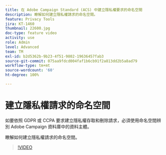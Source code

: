 ```yaml
---
title: 在 Adobe Campaign Standard (ACS) 中建立隱私權要求的命名空間
description: 瞭解如何建立隱私權請求的命名空間。
feature: Privacy Tools
jira: KT-1460
thumbnail: 22600.jpg
doc-type: feature video
activity: use
role: Admin
level: Advanced
team: TM
exl-id: b2d5362b-9b23-4f51-9802-19636457fab3
source-git-commit: 075aa9fdcd004faf1b6cb91f2a813dd2b5a8ad79
workflow-type: tm+mt
source-wordcount: '60'
ht-degree: 100%

---
```


# 建立隱私權請求的命名空間

如要依照 GDPR 或 CCPA 要求建立隱私權存取和刪除請求，必須使用命名空間辨別 Adobe Campaign 資料庫中的資料主體。

瞭解如何建立隱私權請求的命名空間。

>[!VIDEO](https://video.tv.adobe.com/v/22600?quality=12&learn=on)
